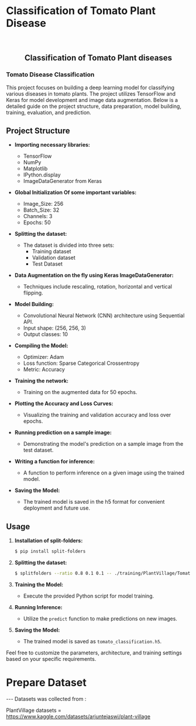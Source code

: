 # Classification of Tomato Plant Disease


<!-- PROJECT LOGO -->
<br />
<div>
  <a href="https://github.com/ShubhamPawar-3333/Classification_of_tomato_plant_disease.git">
  </a>

<h2 align="center">Classification of Tomato Plant diseases</h2>
<p>
<h3>Tomato Disease Classification</h3>

This project focuses on building a deep learning model for classifying various diseases in tomato plants. The project utilizes TensorFlow and Keras for model development and image data augmentation. Below is a detailed guide on the project structure, data preparation, model building, training, evaluation, and prediction.

## Project Structure

- **Importing necessary libraries:** 
    - TensorFlow
    - NumPy
    - Matplotlib
    - IPython.display
    - ImageDataGenerator from Keras

- **Global Initialization Of some important variables:**
    - Image_Size: 256
    - Batch_Size: 32
    - Channels: 3
    - Epochs: 50

- **Splitting the dataset:**
    - The dataset is divided into three sets:
        - Training dataset
        - Validation dataset
        - Test Dataset

- **Data Augmentation on the fly using Keras ImageDataGenerator:**
    - Techniques include rescaling, rotation, horizontal and vertical flipping.

- **Model Building:**
    - Convolutional Neural Network (CNN) architecture using Sequential API.
    - Input shape: (256, 256, 3)
    - Output classes: 10

- **Compiling the Model:**
    - Optimizer: Adam
    - Loss function: Sparse Categorical Crossentropy
    - Metric: Accuracy

- **Training the network:**
    - Training on the augmented data for 50 epochs.

- **Plotting the Accuracy and Loss Curves:**
    - Visualizing the training and validation accuracy and loss over epochs.

- **Running prediction on a sample image:**
    - Demonstrating the model's prediction on a sample image from the test dataset.

- **Writing a function for inference:**
    - A function to perform inference on a given image using the trained model.

- **Saving the Model:**
    - The trained model is saved in the h5 format for convenient deployment and future use.

## Usage

1. **Installation of split-folders:**
    ```bash
    $ pip install split-folders
    ```

2. **Splitting the dataset:**
    ```bash
    $ splitfolders --ratio 0.8 0.1 0.1 -- ./training/PlantVillage/Tomato_disease_categories
    ```

3. **Training the Model:**
    - Execute the provided Python script for model training.

4. **Running Inference:**
    - Utilize the `predict` function to make predictions on new images.

5. **Saving the Model:**
    - The trained model is saved as `tomato_classification.h5`.

Feel free to customize the parameters, architecture, and training settings based on your specific requirements.
  </p>
</div>

# Prepare Dataset

--- Datasets was collected from :

PlantVillage datasets = https://www.kaggle.com/datasets/arjuntejaswi/plant-village

#
  
